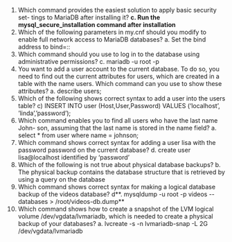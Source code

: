 
1. Which command provides the easiest solution to apply basic security set-
	tings to MariaDB after installing it?
	**c. Run the mysql_secure_installation command after installation**
2. Which of the following parameters in my.cnf should you modify to enable full
	network access to MariaDB databases?
	a. Set the bind address to bind=::
3. Which command should you use to log in to the database using administrative
	permissions?
	c. mariadb -u root -p
4. You want to add a user account to the current database. To do so, you need to
	find out the current attributes for users, which are created in a table with the
	name users. Which command can you use to show these attributes?
	a. describe users;
5. Which of the following shows correct syntax to add a user into the users table?
	c) INSERT INTO user (Host,User,Password) VALUES (‘localhost’,
	’linda’,’password’);
6. Which command enables you to find all users who have the last name John-
	son, assuming that the last name is stored in the name field?
	a. select * from user where name = johnson;
7. Which command shows correct syntax for adding a user lisa with the password
	password on the current database?
	d. create user lisa@localhost identified by ‘password’
8. Which of the following is not true about physical database backups?
	b. The physical backup contains the database structure that is retrieved by
	using a query on the database
9. Which command shows correct syntax for making a logical database backup of
	the videos database?
	d**. mysqldump -u root -p videos --databases > /root/videos-db.dump**
10. Which command shows how to create a snapshot of the LVM logical volume
	/dev/vgdata/lvmariadb, which is needed to create a physical backup of your
	databases?
	a. lvcreate -s -n lvmariadb-snap -L 2G /dev/vgdata/lvmariadb
